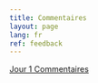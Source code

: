 ```yaml
---
title: Commentaires
layout: page
lang: fr
ref: feedback
---
```

[Jour 1 Commentaires](https://forms.gle/j99RsucRQpTsomGt7)

<!--

[Jour 2 Commentaires]()

[Jour 3 Commentaires]()

[Jour 4 Commentaires]()

[Jour 5 Commentaires]()

-->
